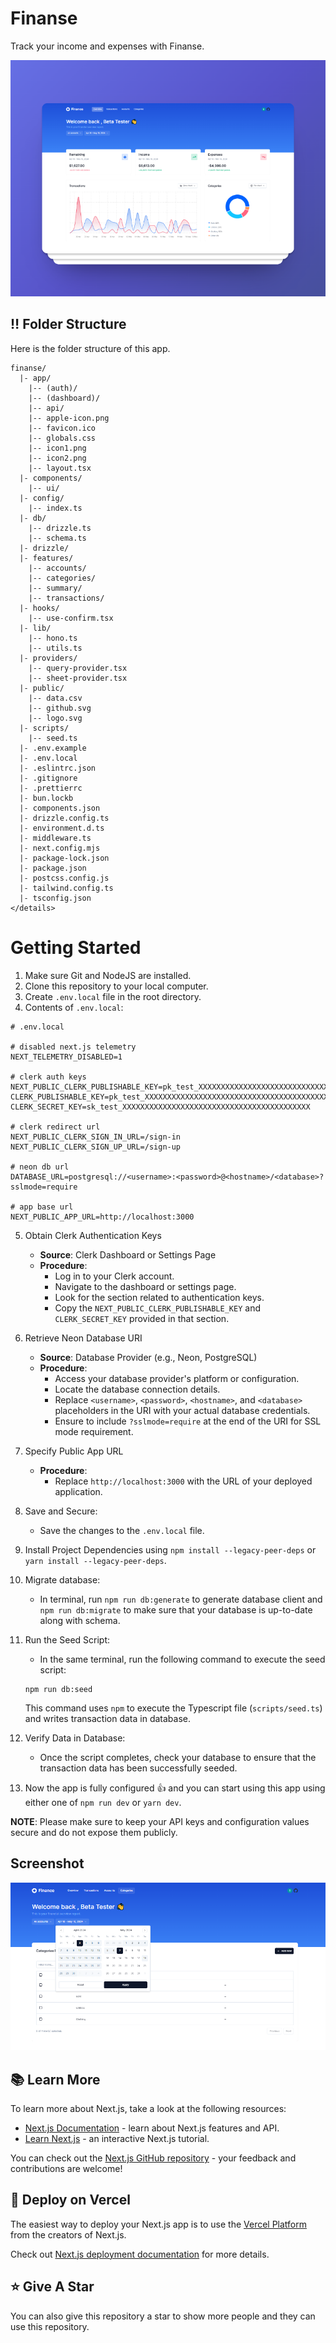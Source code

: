 # Finanse

Track your income and expenses with Finanse.


![Alt text](.github/images/dashboard-image.png)


## ‼️ Folder Structure

Here is the folder structure of this app.

```plaintext
finanse/
  |- app/
    |-- (auth)/
    |-- (dashboard)/
    |-- api/
    |-- apple-icon.png
    |-- favicon.ico
    |-- globals.css
    |-- icon1.png
    |-- icon2.png
    |-- layout.tsx
  |- components/
    |-- ui/
  |- config/
    |-- index.ts
  |- db/
    |-- drizzle.ts
    |-- schema.ts
  |- drizzle/
  |- features/
    |-- accounts/
    |-- categories/
    |-- summary/
    |-- transactions/
  |- hooks/
    |-- use-confirm.tsx
  |- lib/
    |-- hono.ts
    |-- utils.ts
  |- providers/
    |-- query-provider.tsx
    |-- sheet-provider.tsx
  |- public/
    |-- data.csv
    |-- github.svg
    |-- logo.svg
  |- scripts/
    |-- seed.ts
  |- .env.example
  |- .env.local
  |- .eslintrc.json
  |- .gitignore
  |- .prettierrc
  |- bun.lockb
  |- components.json
  |- drizzle.config.ts
  |- environment.d.ts
  |- middleware.ts
  |- next.config.mjs
  |- package-lock.json
  |- package.json
  |- postcss.config.js
  |- tailwind.config.ts
  |- tsconfig.json
</details>
```

# Getting Started

1. Make sure Git and NodeJS are installed.
2. Clone this repository to your local computer.
3. Create `.env.local` file in the root directory.
4. Contents of `.env.local`:

```plaintext
# .env.local

# disabled next.js telemetry
NEXT_TELEMETRY_DISABLED=1

# clerk auth keys
NEXT_PUBLIC_CLERK_PUBLISHABLE_KEY=pk_test_XXXXXXXXXXXXXXXXXXXXXXXXXXXXXXXXXXXXXXXXXX
CLERK_PUBLISHABLE_KEY=pk_test_XXXXXXXXXXXXXXXXXXXXXXXXXXXXXXXXXXXXXXXXXX
CLERK_SECRET_KEY=sk_test_XXXXXXXXXXXXXXXXXXXXXXXXXXXXXXXXXXXXXXXXXX

# clerk redirect url
NEXT_PUBLIC_CLERK_SIGN_IN_URL=/sign-in
NEXT_PUBLIC_CLERK_SIGN_UP_URL=/sign-up

# neon db url
DATABASE_URL=postgresql://<username>:<password>@<hostname>/<database>?sslmode=require

# app base url
NEXT_PUBLIC_APP_URL=http://localhost:3000
```

5. Obtain Clerk Authentication Keys
    - **Source**: Clerk Dashboard or Settings Page
    - **Procedure**:
        - Log in to your Clerk account.
        - Navigate to the dashboard or settings page.
        - Look for the section related to authentication keys.
        - Copy the `NEXT_PUBLIC_CLERK_PUBLISHABLE_KEY` and `CLERK_SECRET_KEY` provided in that section.

6. Retrieve Neon Database URI
    - **Source**: Database Provider (e.g., Neon, PostgreSQL)
    - **Procedure**:
        - Access your database provider's platform or configuration.
        - Locate the database connection details.
        - Replace `<username>`, `<password>`, `<hostname>`, and `<database>` placeholders in the URI with your actual database credentials.
        - Ensure to include `?sslmode=require` at the end of the URI for SSL mode requirement.

7. Specify Public App URL
    - **Procedure**:
        - Replace `http://localhost:3000` with the URL of your deployed application.

8. Save and Secure:
    - Save the changes to the `.env.local` file.

9. Install Project Dependencies using `npm install --legacy-peer-deps` or `yarn install --legacy-peer-deps`.

10. Migrate database:
    - In terminal, run `npm run db:generate` to generate database client and `npm run db:migrate` to make sure that your database is up-to-date along with schema.

11. Run the Seed Script:
    - In the same terminal, run the following command to execute the seed script:

    ```plaintext
    npm run db:seed
    ```

    This command uses `npm` to execute the Typescript file (`scripts/seed.ts`) and writes transaction data in database.

12. Verify Data in Database:
    - Once the script completes, check your database to ensure that the transaction data has been successfully seeded.

13. Now the app is fully configured 👍 and you can start using this app using either one of `npm run dev` or `yarn dev`.

**NOTE**: Please make sure to keep your API keys and configuration values secure and do not expose them publicly.

## Screenshot

![Alt text](.github/images/categoriesimages.png)

## 📚 Learn More

To learn more about Next.js, take a look at the following resources:

- [Next.js Documentation](https://nextjs.org/docs) - learn about Next.js features and API.
- [Learn Next.js](https://nextjs.org/learn) - an interactive Next.js tutorial.

You can check out the [Next.js GitHub repository](https://github.com/vercel/next.js) - your feedback and contributions are welcome!

## 🚀 Deploy on Vercel

The easiest way to deploy your Next.js app is to use the [Vercel Platform](https://vercel.com) from the creators of Next.js.

Check out [Next.js deployment documentation](https://nextjs.org/docs/deployment) for more details.

## ⭐ Give A Star

You can also give this repository a star to show more people and they can use this repository.


